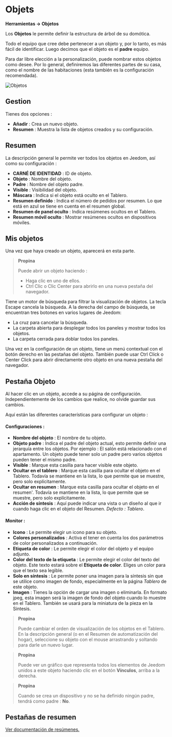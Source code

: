 # Objets
**Herramientas → Objetos**

Los **Objetos** le permite definir la estructura de árbol de su domótica.

Todo el equipo que cree debe pertenecer a un objeto y, por lo tanto, es más fácil de identificar. Luego decimos que el objeto es el **padre** equipo.

Para dar libre elección a la personalización, puede nombrar estos objetos como desee. Por lo general, definiremos las diferentes partes de su casa, como el nombre de las habitaciones (esta también es la configuración recomendada).

![Objetos](./images/object_intro.gif)

## Gestion

Tienes dos opciones :
- **Añadir** : Crea un nuevo objeto.
- **Resumen** : Muestra la lista de objetos creados y su configuración.

## Resumen

La descripción general le permite ver todos los objetos en Jeedom, así como su configuración :

- **CARNÉ DE IDENTIDAD** : ID de objeto.
- **Objeto** : Nombre del objeto.
- **Padre** : Nombre del objeto padre.
- **Visible** : Visibilidad del objeto.
- **Máscara** : Indica si el objeto está oculto en el Tablero.
- **Resumen definido** : Indica el número de pedidos por resumen. Lo que está en azul se tiene en cuenta en el resumen global.
- **Resumen de panel oculto** : Indica resúmenes ocultos en el Tablero.
- **Resumen móvil oculto** : Mostrar resúmenes ocultos en dispositivos móviles.

## Mis objetos

Una vez que haya creado un objeto, aparecerá en esta parte.

> **Propina**
>
> Puede abrir un objeto haciendo :
> - Haga clic en uno de ellos.
> - Ctrl Clic o Clic Center para abrirlo en una nueva pestaña del navegador.

Tiene un motor de búsqueda para filtrar la visualización de objetos. La tecla Escape cancela la búsqueda.
A la derecha del campo de búsqueda, se encuentran tres botones en varios lugares de Jeedom:

- La cruz para cancelar la búsqueda.
- La carpeta abierta para desplegar todos los paneles y mostrar todos los objetos.
- La carpeta cerrada para doblar todos los paneles.

Una vez en la configuración de un objeto, tiene un menú contextual con el botón derecho en las pestañas del objeto. También puede usar Ctrl Click o Center Click para abrir directamente otro objeto en una nueva pestaña del navegador.

## Pestaña Objeto

Al hacer clic en un objeto, accede a su página de configuración. Independientemente de los cambios que realice, no olvide guardar sus cambios.

Aquí están las diferentes características para configurar un objeto :

#### Configuraciones :

- **Nombre del objeto** : El nombre de tu objeto.
- **Objeto padre** : Indica el padre del objeto actual, esto permite definir una jerarquía entre los objetos. Por ejemplo : El salón está relacionado con el apartamento. Un objeto puede tener solo un padre pero varios objetos pueden tener el mismo padre.
- **Visible** : Marque esta casilla para hacer visible este objeto.
- **Ocultar en el tablero** : Marque esta casilla para ocultar el objeto en el Tablero. Todavía se mantiene en la lista, lo que permite que se muestre, pero solo explícitamente.
- **Ocultar en resumen** : Marque esta casilla para ocultar el objeto en el resumen'. Todavía se mantiene en la lista, lo que permite que se muestre, pero solo explícitamente.
- **Acción de síntesis** : Aquí puede indicar una vista o un diseño al que ir cuando haga clic en el objeto del Resumen. *Defecto : Tablero*.

#### Monitor :

- **Icono** : Le permite elegir un icono para su objeto.
- **Colores personalizados** : Activa el tener en cuenta los dos parámetros de color personalizados a continuación.
- **Etiqueta de color** : Le permite elegir el color del objeto y el equipo adjunto.
- **Color del texto de la etiqueta** : Le permite elegir el color del texto del objeto. Este texto estará sobre el **Etiqueta de color**. Eliges un color para que el texto sea legible.
- **Solo en síntesis** : Le permite poner una imagen para la síntesis sin que se utilice como imagen de fondo, especialmente en la página *Tablero* de este objeto.
- **Imagen** : Tienes la opción de cargar una imagen o eliminarla. En formato jpeg, esta imagen será la imagen de fondo del objeto cuando lo muestre en el Tablero. También se usará para la miniatura de la pieza en la Síntesis.

> **Propina**
>
> Puede cambiar el orden de visualización de los objetos en el Tablero. En la descripción general (o en el Resumen de automatización del hogar), seleccione su objeto con el mouse arrastrando y soltando para darle un nuevo lugar.

> **Propina**
>
> Puede ver un gráfico que representa todos los elementos de Jeedom unidos a este objeto haciendo clic en el botón **Vínculos**, arriba a la derecha.

> **Propina**
>
> Cuando se crea un dispositivo y no se ha definido ningún padre, tendrá como padre : **No**.

## Pestañas de resumen

[Ver documentación de resúmenes.](/es_ES/concept/summary)


